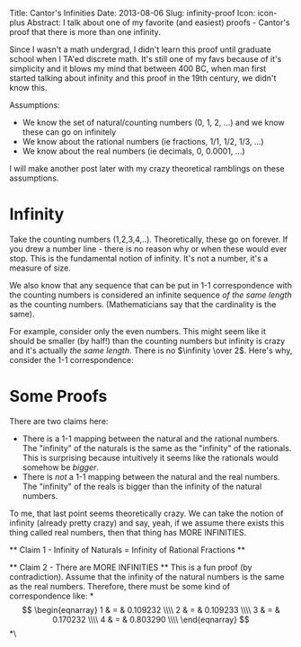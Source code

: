 Title: Cantor's Infinities
Date: 2013-08-06
Slug: infinity-proof
Icon: icon-plus
Abstract: I talk about one of my favorite (and easiest) proofs - Cantor's proof that there is more than one infinity.

Since I wasn't a math undergrad, I didn't learn this proof until graduate school when I TA'ed discrete math. It's still one of my favs because of it's simplicity and it blows my mind that between 400 BC, when man first started talking about infinity and this proof in the 19th century, we didn't know this.

Assumptions:

* We know the set of natural/counting numbers (0, 1, 2, ...) and we know these can go on infinitely
* We know about the rational numbers (ie fractions, 1/1, 1/2, 1/3, ...) 
* We know about the real numbers (ie decimals, 0, 0.0001, ...)

I will make another post later with my crazy theoretical ramblings on these assumptions.

Infinity
===========
Take the counting numbers (1,2,3,4,..). Theoretically, these go on forever. If you drew a number line - there is no reason why or when these would ever stop. This is the fundamental notion of infinity. It's not a number, it's a measure of size.

We also know that any sequence that can be put in 1-1 correspondence with the counting numbers is considered an infinite sequence *of the same length* as the counting numbers. (Mathematicians say that the cardinality is the same).

For example, consider only the even numbers. This might seem like it should be smaller (by half!) than the counting numbers but infinity is crazy and it's actually *the same length*. There is no $\infinity \over 2$. Here's why, consider the 1-1 correspondence:

Some Proofs
==============
There are two claims here:

* There is a 1-1 mapping between the natural and the rational numbers. The "infinity" of the naturals is the same as the "infinity" of the rationals. This is surprising because intuitively it seems like the rationals would somehow be *bigger*. 
* There is *not* a 1-1 mapping between the natural and the real numbers. The "infinity" of the reals is bigger than the infinity of the natural numbers.

To me, that last point seems theoretically crazy. We can take the notion of infinity (already pretty crazy) and say, yeah, if we assume there exists this thing called real numbers, then that thing has MORE INFINITIES.

** Claim 1 - Infinity of Naturals = Infinity of Rational Fractions **

** Claim 2 - There are MORE INFINITIES **
This is a fun proof (by contradiction). Assume that the infinity of the natural numbers is the same as the real numbers. Therefore, there must be some kind of correspondence like:
\*
$$
\begin{eqnarray}
  1 & = & 0.109232 \\\\
  2 & = & 0.109233 \\\\
  3 & = & 0.170232 \\\\
  4 & = & 0.803290 \\\\
\end{eqnarray}
$$
*\
